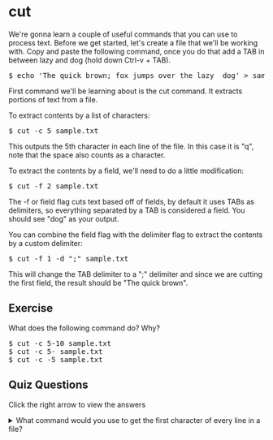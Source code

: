 # cut

We're gonna learn a couple of useful commands that you can use to process text. Before we get started, let's create a file that we'll be working with. Copy and paste the following command, once you do that add a TAB in between lazy and dog (hold down Ctrl-v + TAB).

<pre>$ echo 'The quick brown; fox jumps over the lazy  dog' > sample.txt</pre>

First command we'll be learning about is the cut command. It extracts portions of text from a file. 

To extract contents by a list of characters: 

<pre>$ cut -c 5 sample.txt</pre>

This outputs the 5th character in each line of the file. In this case it is "q", note that the space also counts as a character. 

To extract the contents by a field, we'll need to do a little modification: 

<pre>$ cut -f 2 sample.txt</pre>

The -f or field flag cuts text based off of fields, by default it uses TABs as delimiters, so everything separated by a TAB is considered a field. You should see "dog" as your output.

You can combine the field flag with the delimiter flag to extract the contents by a custom delimiter: 

<pre>$ cut -f 1 -d ";" sample.txt</pre>

This will change the TAB delimiter to a ";" delimiter and since we are cutting the first field, the result should be "The quick brown".

## Exercise

What does the following command do? Why?

<pre>$ cut -c 5-10 sample.txt
$ cut -c 5- sample.txt
$ cut -c -5 sample.txt
</pre>

## Quiz Questions 

Click the right arrow to view the answers

<details>
<summary>What command would you use to get the first character of every line in a file?</summary>
cut -c 1
</details>
